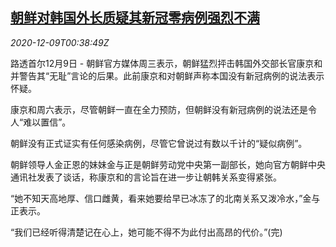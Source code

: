 <!--1607475315000-->
[朝鲜对韩国外长质疑其新冠零病例强烈不满](https://cn.reuters.com/article/north-south-korea-1209-wedn-idCNKBS28J02L)
------

<div><i>2020-12-09T00:38:49Z</i></div><p>路透首尔12月9日 - 朝鲜官方媒体周三表示，朝鲜猛烈抨击韩国外交部长官康京和并警告其“无耻”言论的后果。此前康京和对朝鲜声称本国没有新冠病例的说法表示怀疑。</p><p>康京和周六表示，尽管朝鲜一直在全力预防，但朝鲜没有新冠病例的说法还是令人“难以置信”。</p><p>朝鲜没有正式证实有任何感染病例，尽管它曾说过有数以千计的“疑似病例”。</p><p>朝鲜领导人金正恩的妹妹金与正是朝鲜劳动党中央第一副部长，她向官方朝鲜中央通讯社发表了谈话，称康京和的言论旨在进一步让朝韩关系变得紧张。</p><p>“她不知天高地厚、信口雌黄，看来她要给早已冰冻了的北南关系又泼冷水，”金与正表示。</p><p>“我们已经听得清楚记在心上，她可能不得不为此付出高昂的代价。”(完)</p>

